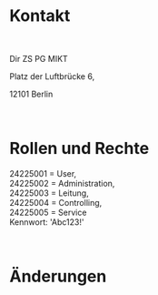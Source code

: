 # Kontakt
&nbsp;

Dir ZS PG MIKT

Platz der Luftbrücke 6,

12101 Berlin

&nbsp;
# Rollen und Rechte
24225001 = User, <br>
24225002 = Administration, <br>
24225003 = Leitung, <br>
24225004 = Controlling, <br>
24225005 = Service <br>
Kennwort: 'Abc123!'

&nbsp;
# Änderungen
&nbsp;